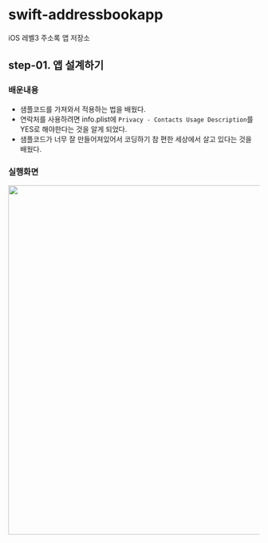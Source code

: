 # swift-addressbookapp
iOS 레벨3 주소록 앱 저장소

## step-01. 앱 설계하기

### 배운내용
- 샘플코드를 가져와서 적용하는 법을 배웠다.
- 연락처를 사용하려면 info.plist에 `Privacy - Contacts Usage Description`를 YES로 해야한다는 것을 알게 되었다.
- 샘플코드가 너무 잘 만들어져있어서 코딩하기 참 편한 세상에서 살고 있다는 것을 배웠다.

### 실행화면

<img src="https://user-images.githubusercontent.com/38850628/55384401-9a485400-5565-11e9-81ab-0e30ffd25ed6.png" height="700">
